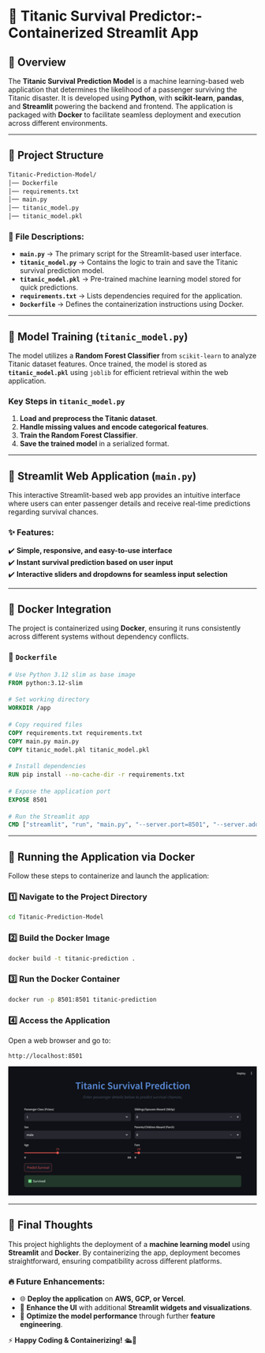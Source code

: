 # 🌊 **Titanic Survival Predictor:- Containerized Streamlit App**

## 📌 **Overview**
The **Titanic Survival Prediction Model** is a machine learning-based web application that determines the likelihood of a passenger surviving the Titanic disaster. It is developed using **Python**, with **scikit-learn**, **pandas**, and **Streamlit** powering the backend and frontend. The application is packaged with **Docker** to facilitate seamless deployment and execution across different environments.

---

## 📂 **Project Structure**

```bash
Titanic-Prediction-Model/
│── Dockerfile
│── requirements.txt
│── main.py
│── titanic_model.py
│── titanic_model.pkl
```

### **📜 File Descriptions:**
- **`main.py`** → The primary script for the Streamlit-based user interface.
- **`titanic_model.py`** → Contains the logic to train and save the Titanic survival prediction model.
- **`titanic_model.pkl`** → Pre-trained machine learning model stored for quick predictions.
- **`requirements.txt`** → Lists dependencies required for the application.
- **`Dockerfile`** → Defines the containerization instructions using Docker.

---

## 🤖 **Model Training (`titanic_model.py`)**
The model utilizes a **Random Forest Classifier** from `scikit-learn` to analyze Titanic dataset features. Once trained, the model is stored as **`titanic_model.pkl`** using `joblib` for efficient retrieval within the web application.

### **Key Steps in `titanic_model.py`**
1. **Load and preprocess the Titanic dataset**.
2. **Handle missing values and encode categorical features**.
3. **Train the Random Forest Classifier**.
4. **Save the trained model** in a serialized format.

---

## 🎨 **Streamlit Web Application (`main.py`)**
This interactive Streamlit-based web app provides an intuitive interface where users can enter passenger details and receive real-time predictions regarding survival chances.

### **✨ Features:**
✔️ **Simple, responsive, and easy-to-use interface**  
✔️ **Instant survival prediction based on user input**  
✔️ **Interactive sliders and dropdowns for seamless input selection**  

---

## 🐳 **Docker Integration**
The project is containerized using **Docker**, ensuring it runs consistently across different systems without dependency conflicts.

### **📄 `Dockerfile`**
```dockerfile
# Use Python 3.12 slim as base image
FROM python:3.12-slim

# Set working directory
WORKDIR /app

# Copy required files
COPY requirements.txt requirements.txt
COPY main.py main.py
COPY titanic_model.pkl titanic_model.pkl

# Install dependencies
RUN pip install --no-cache-dir -r requirements.txt

# Expose the application port
EXPOSE 8501

# Run the Streamlit app
CMD ["streamlit", "run", "main.py", "--server.port=8501", "--server.address=0.0.0.0"]
```

---

## 🚀 **Running the Application via Docker**
Follow these steps to containerize and launch the application:

### **1️⃣ Navigate to the Project Directory**
```bash
cd Titanic-Prediction-Model
```

### **2️⃣ Build the Docker Image**
```bash
docker build -t titanic-prediction .
```

### **3️⃣ Run the Docker Container**
```bash
docker run -p 8501:8501 titanic-prediction
```

### **4️⃣ Access the Application**
Open a web browser and go to:
```
http://localhost:8501
```

![Streamlit App](https://github.com/Tanmay-hue/Docker-Experiments/blob/main/3.Titanic%20Survival%20Predictor%20Containerized%20Streamlit%20App/img2.png)

---

## 🎯 **Final Thoughts**
This project highlights the deployment of a **machine learning model** using **Streamlit** and **Docker**. By containerizing the app, deployment becomes straightforward, ensuring compatibility across different platforms.

### 🔥 **Future Enhancements:**
- 🌐 **Deploy the application** on **AWS, GCP, or Vercel**.
- 🎨 **Enhance the UI** with additional **Streamlit widgets and visualizations**.
- 🧠 **Optimize the model performance** through further **feature engineering**.

⚡ **Happy Coding & Containerizing!** 🛳️🐳

